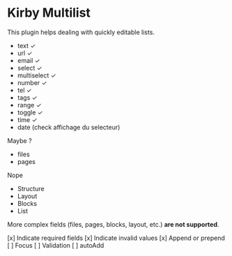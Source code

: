 # Kirby Multilist

This plugin helps dealing with quickly editable lists.

- text ✓
- url ✓
- email ✓
- select ✓
- multiselect ✓
- number ✓
- tel ✓
- tags ✓
- range ✓
- toggle ✓
- time ✓
- date (check affichage du selecteur)


Maybe ?

- files
- pages

Nope

- Structure
- Layout
- Blocks
- List

More complex fields (files, pages, blocks, layout, etc.) **are not supported**.


[x] Indicate required fields
[x] Indicate invalid values
[x] Append or prepend
[ ] Focus
[ ] Validation
[ ] autoAdd
